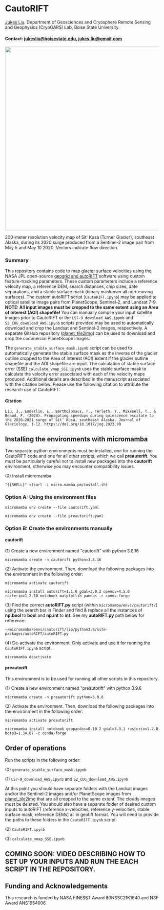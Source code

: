 # CautoRIFT
[Jukes Liu](https://github.com/jukesliu). Department of Geosciences and Cryosphere Remote Sensing and Geophysics (CryoGARS) Lab, Boise State University.
#### Contact: jukesliu@boisestate.edu, jukes.liu@gmail.com

<img src="https://github.com/julialiu18/SK-surge-mapping/assets/48999537/8a1748c1-573f-4a30-9618-e7e95c424004" width="600">

200-meter resolution velocity map of Sít' Kusá (Turner Glacier), southeast Alaska, during its 2020 surge produced from a Sentinel-2 image pair from May 5 and May 10 2020. Vectors indicate flow direction.

### Summary
This repository contains code to map glacier surface velocities using the NASA JPL open-source [geogrid and autoRIFT](https://github.com/nasa-jpl/autoRIFT) software using custom feature-tracking parameters. These custom parameters include a reference velocity map, a reference DEM, search distances, chip sizes, date separations, and a stable surface mask (binary mask over all non-moving surfaces). The custom autoRIFT script (`CautoRIFT.ipynb`) may be applied to optical satellite image pairs from PlanetScope, Sentinel-2, and Landsat 7-9. __NOTE: All input images must be cropped to the same extent using an Area of Interest (AOI) shapefile!__ You can manually compile your input satellite images prior to CautoRIFT or the `LS7-9_download_AWS.ipynb` and `S2_COG_download_AWS.ipynb` scripts provided may be used to automatically download and crop the Landsat and Sentinel-2 images, respectively. A separate GitHub repository ([planet_tile2img](https://github.com/CryoGARS-Glaciology/planet_tile2img)) can be used to download and crop the commercial PlanetScope images.

The `generate_stable_surface_mask.ipynb` script can be used to automatically generate the stable surface mask as the inverse of the glacier outline cropped to the Area of Interest (AOI) extent if the glacier outline shapefile and the AOI shapefile are input. The calculation of stable surface error (SSE) `calculate_vmap_SSE.ipynb` uses the stable surface mask to calculate the velocity error associated with each of the velocity maps produced. Additional details are described in the manuscript associated with the citation below. Please use the following citation to attribute the research use of CautoRIFT:

#### Citation
```
Liu, J., Enderlin, E., Bartholomaus, T., Terleth, Y., Mikesell, T., & Beaud, F. (2024). Propagating speedups during quiescence escalate to the 2020–2021 surge of Sít’ Kusá, southeast Alaska. Journal of Glaciology, 1-12. https://doi.org/10.1017/jog.2023.99
```

## Installing the environments with micromamba

Two separate python environments must be installed, one for running the CautoRIFT code and one for all other scripts, which we call __preautorift__. You must be particularly careful not to install new packages into the __cautorift__ environment, otherwise you may encounter compatibility issues.

(0)	Install micromamba
```
"${SHELL}" <(curl -L micro.mamba.pm/install.sh)
```

### Option A: Using the environment files

```
micromamba env create --file cautorift.yaml

micromamba env create --file preautorift.yaml
```

### Option B: Create the environments manually

#### cautorift

(1) Create a new environment named "cautorift" with python 3.8.16
```
micromamba create -n cautorift python=3.8.16
```

(2) Activate the environment. Then, download the following packages into the environment in the following order:
```
micromamba activate cautorift

micromamba install autorift=1.1.0 gdal=3.0.2 opencv=4.5.0 rasterio=1.2.10 notebook matplotlib pandas -c conda-forge

```
(3) Find the correct __autoRIFT.py__ script (within `micromamba/envs/cautorift/`) using the search bar in Finder and find & replace all the instances of __np.bool__ to __bool__ and __np.int__ to __int__. See my __autoRIFT.py__ path below for reference:

```
~/micromamba/envs/cautorift/lib/python3.8/site-packages/autoRIFT/autoRIFT.py
```

(4) De-activate the environment. Only activate and use it for running the `CautoRIFT.ipynb` script.

```
micromamba deactivate
```

#### preautorift

This environment is to be used for running all other scripts in this repository.

(1) Create a new environment named "preautorift" with python 3.9.6
```
micromamba create -n preautorift python=3.9.6
```

(2) Activate the environment. Then, download the following packages into the environment in the following order:
```
micromamba activate preautorift

micromamba install notebook geopandas=0.10.2 gdal=3.3.1 rasterio=1.2.8 boto3=1.34.87 -c conda-forge

```

## Order of operations

Run the scripts in the following order:

(0) `generate_stable_surface_mask.ipynb`

(1) `LS7-9_download_AWS.ipynb` and `S2_COG_download_AWS.ipynb`

At this point you should have separate folders with the Landsat images and/or the Sentinel-2 images and/or PlanetScope images from [planet_tile2img](https://github.com/CryoGARS-Glaciology/planet_tile2img) that are all cropped to the same extent. The cloudy images must be deleted. You should also have a separate folder of desired custom inputs to autoRIFT (reference x-velocities, reference y-velocities, stable surface mask, reference DEMs) all in geotiff format. You will need to provide the paths to these folders in the `CautoRIFT.ipynb` script.

(2) `CautoRIFT.ipynb`

(3) `calculate_vmap_SSE.ipynb`

## COMING SOON: VIDEO DESCRIBING HOW TO SET UP YOUR INPUTS AND RUN THE EACH SCRIPT IN THE REPOSITORY.

## Funding and Acknowledgements

This research is funded by NASA FINESST Award 80NSSC21K1640 and NSF Award ANS1954006.
